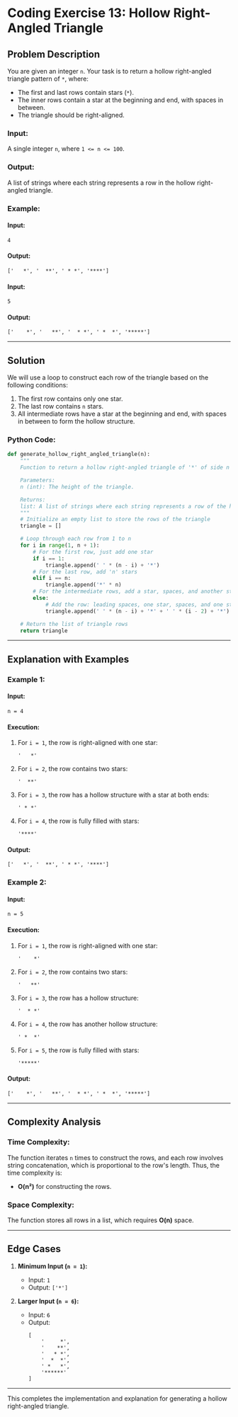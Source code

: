 # Coding Exercise 13: Hollow Right-Angled Triangle

## Problem Description

You are given an integer `n`. Your task is to return a hollow right-angled triangle pattern of `*`, where:
- The first and last rows contain stars (`*`).
- The inner rows contain a star at the beginning and end, with spaces in between.
- The triangle should be right-aligned.

### Input:
A single integer `n`, where `1 <= n <= 100`.

### Output:
A list of strings where each string represents a row in the hollow right-angled triangle.

### Example:

#### Input:
```
4
```

#### Output:
```
['   *', '  **', ' * *', '****']
```

#### Input:
```
5
```

#### Output:
```
['    *', '   **', '  * *', ' *  *', '*****']
```

---

## Solution

We will use a loop to construct each row of the triangle based on the following conditions:
1. The first row contains only one star.
2. The last row contains `n` stars.
3. All intermediate rows have a star at the beginning and end, with spaces in between to form the hollow structure.

### Python Code:
```python
def generate_hollow_right_angled_triangle(n):
    """
    Function to return a hollow right-angled triangle of '*' of side n as a list of strings.

    Parameters:
    n (int): The height of the triangle.

    Returns:
    list: A list of strings where each string represents a row of the hollow triangle.
    """
    # Initialize an empty list to store the rows of the triangle
    triangle = []

    # Loop through each row from 1 to n
    for i in range(1, n + 1):
        # For the first row, just add one star
        if i == 1:
            triangle.append(' ' * (n - i) + '*')
        # For the last row, add 'n' stars
        elif i == n:
            triangle.append('*' * n)
        # For the intermediate rows, add a star, spaces, and another star
        else:
            # Add the row: leading spaces, one star, spaces, and one star
            triangle.append(' ' * (n - i) + '*' + ' ' * (i - 2) + '*')

    # Return the list of triangle rows
    return triangle
```

---

## Explanation with Examples

### Example 1:
#### Input:
```
n = 4
```

#### Execution:
1. For `i = 1`, the row is right-aligned with one star:
   ```
   '   *'
   ```
2. For `i = 2`, the row contains two stars:
   ```
   '  **'
   ```
3. For `i = 3`, the row has a hollow structure with a star at both ends:
   ```
   ' * *'
   ```
4. For `i = 4`, the row is fully filled with stars:
   ```
   '****'
   ```

#### Output:
```
['   *', '  **', ' * *', '****']
```

### Example 2:
#### Input:
```
n = 5
```

#### Execution:
1. For `i = 1`, the row is right-aligned with one star:
   ```
   '    *'
   ```
2. For `i = 2`, the row contains two stars:
   ```
   '   **'
   ```
3. For `i = 3`, the row has a hollow structure:
   ```
   '  * *'
   ```
4. For `i = 4`, the row has another hollow structure:
   ```
   ' *  *'
   ```
5. For `i = 5`, the row is fully filled with stars:
   ```
   '*****'
   ```

#### Output:
```
['    *', '   **', '  * *', ' *  *', '*****']
```

---

## Complexity Analysis

### Time Complexity:
The function iterates `n` times to construct the rows, and each row involves string concatenation, which is proportional to the row's length. Thus, the time complexity is:
- **O(n²)** for constructing the rows.

### Space Complexity:
The function stores all rows in a list, which requires **O(n)** space.

---

## Edge Cases
1. **Minimum Input (`n = 1`):**
   - Input: `1`
   - Output: `['*']`

2. **Larger Input (`n = 6`):**
   - Input: `6`
   - Output:
     ```
     [
         '     *',
         '    **',
         '   * *',
         '  *  *',
         ' *   *',
         '******'
     ]
     ```

---

This completes the implementation and explanation for generating a hollow right-angled triangle.
